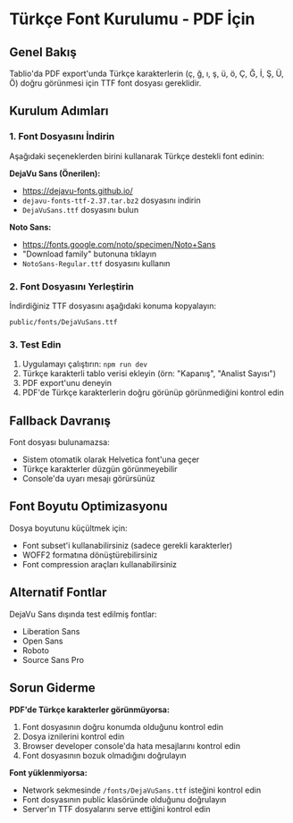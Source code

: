 # Türkçe Font Kurulumu - PDF İçin

## Genel Bakış

Tablio'da PDF export'unda Türkçe karakterlerin (ç, ğ, ı, ş, ü, ö, Ç, Ğ, İ, Ş, Ü, Ö) doğru görünmesi için TTF font dosyası gereklidir.

## Kurulum Adımları

### 1. Font Dosyasını İndirin

Aşağıdaki seçeneklerden birini kullanarak Türkçe destekli font edinin:

**DejaVu Sans (Önerilen):**
- https://dejavu-fonts.github.io/ 
- `dejavu-fonts-ttf-2.37.tar.bz2` dosyasını indirin
- `DejaVuSans.ttf` dosyasını bulun

**Noto Sans:**
- https://fonts.google.com/noto/specimen/Noto+Sans
- "Download family" butonuna tıklayın
- `NotoSans-Regular.ttf` dosyasını kullanın

### 2. Font Dosyasını Yerleştirin

İndirdiğiniz TTF dosyasını aşağıdaki konuma kopyalayın:
```
public/fonts/DejaVuSans.ttf
```

### 3. Test Edin

1. Uygulamayı çalıştırın: `npm run dev`
2. Türkçe karakterli tablo verisi ekleyin (örn: "Kapanış", "Analist Sayısı")
3. PDF export'unu deneyin
4. PDF'de Türkçe karakterlerin doğru görünüp görünmediğini kontrol edin

## Fallback Davranış

Font dosyası bulunamazsa:
- Sistem otomatik olarak Helvetica font'una geçer
- Türkçe karakterler düzgün görünmeyebilir
- Console'da uyarı mesajı görürsünüz

## Font Boyutu Optimizasyonu

Dosya boyutunu küçültmek için:
- Font subset'i kullanabilirsiniz (sadece gerekli karakterler)
- WOFF2 formatına dönüştürebilirsiniz
- Font compression araçları kullanabilirsiniz

## Alternatif Fontlar

DejaVu Sans dışında test edilmiş fontlar:
- Liberation Sans
- Open Sans  
- Roboto
- Source Sans Pro

## Sorun Giderme

**PDF'de Türkçe karakterler görünmüyorsa:**
1. Font dosyasının doğru konumda olduğunu kontrol edin
2. Dosya iznilerini kontrol edin
3. Browser developer console'da hata mesajlarını kontrol edin
4. Font dosyasının bozuk olmadığını doğrulayın

**Font yüklenmiyorsa:**
- Network sekmesinde `/fonts/DejaVuSans.ttf` isteğini kontrol edin
- Font dosyasının public klasöründe olduğunu doğrulayın
- Server'ın TTF dosyalarını serve ettiğini kontrol edin